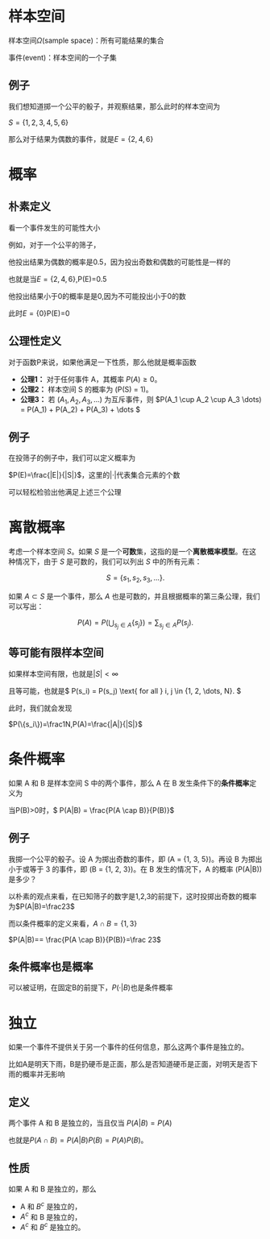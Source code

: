 
# 样本空间

样本空间$\Omega$(sample space)：所有可能结果的集合

事件(event)：样本空间的一个子集

## 例子

我们想知道掷一个公平的骰子，并观察结果，那么此时的样本空间为

$S = \{1,2,3,4,5,6\}$

那么对于结果为偶数的事件，就是$E=\{2,4,6\}$

# 概率

## 朴素定义

看一个事件发生的可能性大小

例如，对于一个公平的筛子，

他投出结果为偶数的概率是0.5，因为投出奇数和偶数的可能性是一样的

也就是当$E=\{2,4,6\}$,P(E)=0.5

他投出结果小于0的概率是是0,因为不可能投出小于0的数

此时$E=\{0\}$P(E)=0

## 公理性定义

对于函数P来说，如果他满足一下性质，那么他就是概率函数

*   **公理1：** 对于任何事件 A，其概率 $P(A) \geq 0$。
*   **公理2：** 样本空间 S 的概率为 \(P(S) = 1\)。
*   **公理3：** 若 $(A_1, A_2, A_3, \dots )$ 为互斥事件，则
    $P(A_1 \cup A_2 \cup A_3 \dots) = P(A_1) + P(A_2) + P(A_3) + \dots $

## 例子

在投筛子的例子中，我们可以定义概率为

$P(E)=\frac{|E|}{|S|}$，这里的$|·|$代表集合元素的个数

可以轻松检验出他满足上述三个公理

# 离散概率

考虑一个样本空间 $S$。如果 $S$ 是一个**可数**集，这指的是一个**离散概率模型**。在这种情况下，由于 $S$ 是可数的，我们可以列出 $S$ 中的所有元素：

$$
S = \{s_1, s_2, s_3, \dots\}.
$$

如果 $A \subset S$ 是一个事件，那么 $A$ 也是可数的，并且根据概率的第三条公理，我们可以写出：

$$
P(A) = P\left(\bigcup_{s_j \in A} \{s_j\}\right) = \sum_{s_j \in A} P(s_j).
$$

## **等可能有限样本空间**

如果样本空间有限，也就是$|S|<\infty$

且等可能，也就是$ P(s_i) = P(s_j) \text{ for all } i, j \in \{1, 2, \dots, N\}. $

此时，我们就会发现

$P(\{s_i\})=\frac1N,P(A)=\frac{|A|}{|S|}$

# 条件概率

如果 A 和 B 是样本空间 S 中的两个事件，那么 A 在 B 发生条件下的**条件概率**定义为

当P(B)>0时，$ P(A|B) = \frac{P(A \cap B)}{P(B)}$

## 例子

我掷一个公平的骰子。设 A 为掷出奇数的事件，即 \(A = \{1, 3, 5\}\)。再设 B 为掷出小于或等于 3 的事件，即 \(B = \{1, 2, 3\}\)。在 B 发生的情况下，A 的概率 \(P(A|B)\) 是多少？

以朴素的观点来看，在已知筛子的数字是1,2,3的前提下，这时投掷出奇数的概率为$P(A|B)=\frac23$

而以条件概率的定义来看，$A\cap B=\{1,3\}$

$P(A|B)== \frac{P(A \cap B)}{P(B)}=\frac 23$

## 条件概率也是概率

可以被证明，在固定B的前提下，$P(·|B)$也是条件概率

# 独立

如果一个事件不提供关于另一个事件的任何信息，那么这两个事件是独立的。

比如A是明天下雨，B是扔硬币是正面，那么是否知道硬币是正面，对明天是否下雨的概率并无影响

## 定义

两个事件 A 和 B 是独立的，当且仅当 $P(A|B)=P(A)$

也就是$P(A \cap B) = P(A|B)P(B)=P(A)P(B)$。

## 性质

如果 A 和 B 是独立的，那么
* A 和 $B^c$ 是独立的，
* $A^c$ 和 B 是独立的，
* $A^c$ 和 $B^c$ 是独立的。